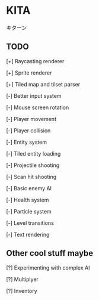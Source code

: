 # KITA

キターン

## TODO

[+] Raycasting renderer

[+] Sprite renderer

[+] Tiled map and tilset parser

[-] Better input system

[-] Mouse screen rotation

[-] Player movement

[-] Player collision

[-] Entity system

[-] Tiled entity loading

[-] Projectile shooting

[-] Scan hit shooting

[-] Basic enemy AI

[-] Health system

[-] Particle system

[-] Level transitions

[-] Text rendering

## Other cool stuff maybe

[?] Experimenting with complex AI

[?] Multiplyer

[?] Inventory
